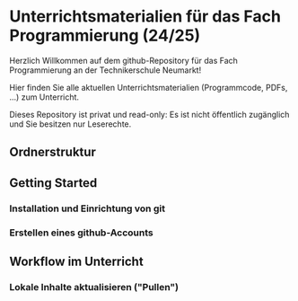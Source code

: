 # Unterrichtsmaterialien für das Fach Programmierung (24/25)

Herzlich Willkommen auf dem github-Repository für das Fach Programmierung an der Technikerschule Neumarkt!

Hier finden Sie alle aktuellen Unterrichtsmaterialien (Programmcode, PDFs, ...) zum Unterricht. 

Dieses Repository ist privat und read-only: Es ist nicht öffentlich zugänglich und Sie besitzen nur Leserechte.

## Ordnerstruktur

## Getting Started

### Installation und Einrichtung von git

### Erstellen eines github-Accounts

## Workflow im Unterricht

### Lokale Inhalte aktualisieren ("Pullen")
